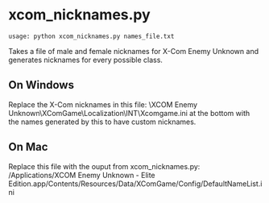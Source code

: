 # xcom_nicknames.py

    usage: python xcom_nicknames.py names_file.txt

Takes a file of male and female nicknames for X-Com Enemy Unknown and
generates nicknames for every possible class. 

## On Windows
Replace the X-Com nicknames in this file: \XCOM Enemy Unknown\XComGame\Localization\INT\Xcomgame.ini at the 
bottom with the names generated by this to have custom nicknames.

## On Mac
Replace this file with the ouput from xcom_nicknames.py:
/Applications/XCOM Enemy Unknown - Elite Edition.app/Contents/Resources/Data/XComGame/Config/DefaultNameList.ini
